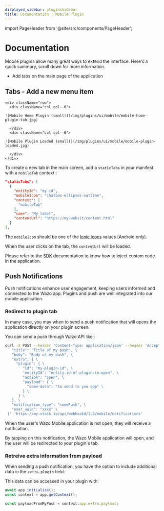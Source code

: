```yaml
---
displayed_sidebar: pluginsSidebar
title: Documentation | Mobile Plugin
---
```


import PageHeader from '@site/src/components/PageHeader';

<PageHeader title="Mobile Plugin" insideContent />

# Documentation

Mobile plugins allow many great ways to extend the interface. Here's a quick summary, scroll down for more information.

- Add tabs on the main page of the application

## Tabs - Add a new menu item

```mdx-code-block
<div className="row">
  <div className="col col--6">
```
    ![Mobile Home Plugin (small)](/img/plugins/ui/mobile/mobile-home-plugin-tab.jpg)
```mdx-code-block
  </div>
  <div className="col col--6">
```
    ![Mobile Plugin Loaded (small)](/img/plugins/ui/mobile/mobile-plugin-loaded.jpg)
```mdx-code-block
  </div>
</div>
```

To create a new tab in the main screen, add a `staticTabs` in your manifest with a `mobileTab` context :
```json
"staticTabs": [
  {
    "entityId": "my id",
    "mobileIcon": "chatbox-ellipses-outline",
    "context": [
      "mobileTab"
    ],
    "name": "My label",
    "contentUrl": "https://my-websit/content.html"
  }
],
```

The `mobileIcon` should be one of the [Ionic icons](https://ionic.io/ionicons) values (Android only).

When the user clicks on the tab, the `contentUrl` will be loaded.

Please refer to the [SDK](/docs/sdk-librairies/plugins-js-sdk/plugins-apis) documentation to know how to inject custom code in the application.

## Push Notifications

Push notifications enhance user engagement, keeping users informed and connected to the Wazo app. Plugins and push are well integrated into our mobile application.

### Redirect to plugin tab

In many case, you may when to send a push notification that will opens the application directly on your plugin screen.

You can send a push through Wazo API like :

```sh
curl -X POST --header 'Content-Type: application/json' --header 'Accept: application/json' --header 'Wazo-Tenant: xxx' --header 'X-Auth-Token: xxx' -d '{ \
   "title": "Title of my push", \
   "body": "Body of my push", \
   "extra": { \
     "plugin": { \
        "id": "my-plugin-id", \
        "entityId": "entity-id-of-plugin-to-open", \
        "action": "open", \
        "payload": { \
          "some-data": "to send to you app" \
        } \
      } \
   }, \
   "notification_type": "somePush", \
   "user_uuid": "xxxx" \
 }' 'https://my-stack.io/api/webhookd/1.0/mobile/notifications'
```

When the user's Wazo Mobile application is not open, they will receive a notification.

By tapping on this notification, the Wazo Mobile application will open, and the user will be redirected to your plugin's tab.

### Retreive extra information from payload

When sending a push notification, you have the option to include additional data in the `extra.plugin` field.

This data can be accessed in your plugin with:

```js
await app.initialize();
const context = app.getContext();

const payloadFromMyPush = context.app.extra.payload;
```
